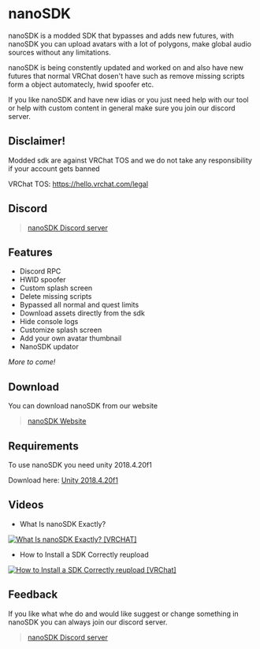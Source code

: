 # nanoSDK
nanoSDK is a modded SDK that bypasses and adds new futures, with nanoSDK you can upload avatars with a lot of polygons, make global audio sources without any limitations.

nanoSDK is being constently updated and worked on and also have new futures that normal VRChat dosen't have such as remove missing scripts form a object automatecly, hwid spoofer etc.

If you like nanoSDK and have new idias or you just need help with our tool or help with custom content in general make sure you join our discord server.



## Disclaimer!
Modded sdk are against VRChat TOS and we do not take any responsibility if your account gets banned

VRChat TOS: https://hello.vrchat.com/legal

## Discord
> [nanoSDK Discord server](https://discord.com/invite/tCj8MNH) 

## Features

- Discord RPC
- HWID spoofer
- Custom splash screen
- Delete missing scripts
- Bypassed all normal and quest limits
- Download assets directly from the sdk
- Hide console logs
- Customize splash screen
- Add your own avatar thumbnail
- NanoSDK updator

*More to come!*

## Download
You can download nanoSDK from our website
> [nanoSDK Website](https://nanosdk.net/)


## Requirements
To use nanoSDK you need unity 2018.4.20f1

Download here: [Unity 2018.4.20f1](https://download.unity3d.com/download_unity/008688490035/Windows64EditorIns)

## Videos
- What Is nanoSDK Exactly?

[![What Is nanoSDK Exactly? [VRCHAT]](https://images-ext-2.discordapp.net/external/W4yb7RK2N8gJ-7MUxoWOycdecYGJc4RmatvPS-7DlEA/https/i.ytimg.com/vi/XyWT_SfghDo/maxresdefault.jpg)](https://youtu.be/q6M4N34Zojk)

- How to Install a SDK Correctly reupload

[![How to Install a SDK Correctly reupload [VRChat]](https://images-ext-2.discordapp.net/external/BkdgXXFkvhB5BSg-AHFW7e5RpZc9zdnDTLSBjl0RVTA/https/i.ytimg.com/vi/nAUMWM31bqI/maxresdefault.jpg)](https://youtu.be/bU7ElMP3cwI)

## Feedback
If you like what whe do and would like suggest or change something in nanoSDK you can always join our discord server.
> [nanoSDK Discord server](https://discord.com/invite/tCj8MNH) 
